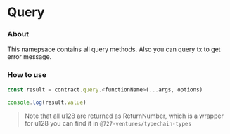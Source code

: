 # Query

### About

This namepsace contains all query methods. Also you can query tx to get error message.

### How to use

```typescript
const result = contract.query.<functionName>(...args, options)

console.log(result.value)
```

> Note that all u128 are returned as ReturnNumber, which is a wrapper for u128
> you can find it in `@727-ventures/typechain-types`